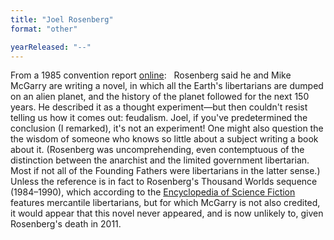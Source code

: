 ```yaml
---
title: "Joel Rosenberg"
format: "other"

yearReleased: "--"
---
```

From a 1985 convention report  <a href="http://users.bestweb.net/~jamesl/TarasW1992.html"> online</a>:
 
Rosenberg said he and Mike McGarry  are writing a novel, in which all the Earth's libertarians are dumped on an  alien planet, and the history of the planet followed for the next 150 years. He  described it as a thought experiment—but then couldn't resist telling us how it  comes out: feudalism. Joel, if you've predetermined the conclusion (I remarked),  it's not an experiment! One might also question the the wisdom of someone who  knows so little about a subject writing a book about it. (Rosenberg was  uncomprehending, even contemptuous of the distinction between the anarchist and  the limited government libertarian. Most if not all of the Founding Fathers were  libertarians in the latter sense.)
Unless the reference is in fact to Rosenberg's Thousand  Worlds sequence (1984–1990), which according to the <a href="http://www.sf-encyclopedia.com/entry/rosenberg_joel">Encyclopedia of  Science Fiction</a> features mercantile libertarians, but for which McGarry is  not also credited, it would appear that this novel never appeared, and is now  unlikely to, given Rosenberg's death in 2011.
 